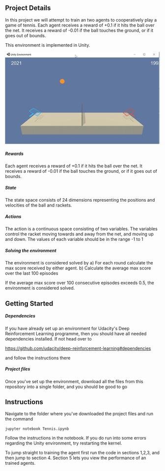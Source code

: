 ## Project Details

In this project we will attempt to train an two agents to cooperatively play a game of tennis. Each agent receives a reward of +0.1 if it hits the ball over the net. It receives a reward of -0.01 if the ball touches the ground, or if it goes out of bounds. 

This environment is implemented in Unity.

![agent animation](agent_behavior.gif)

##### Rewards
Each agent receives a reward of +0.1 if it hits the ball over the net. It receives a reward of -0.01 if the ball touches the ground, or if it goes out of bounds. 

##### State
The state space consists of 24 dimensions representing the positions and velocities of the ball and rackets.

##### Actions
The action is a continuous space consisting of two variables. The variables control the racket moving towards and away from the net, and moving up and down. The values of each variable should be in the range -1 to 1

##### Solving the environment
The environment is considered solved by 
a) For each round calculate the max score received by either agent.
b) Calculate the average max score over the last 100 episodes

If the average max score over 100 consecutive episodes exceeds 0.5, the environment is considered solved.

## Getting Started

##### Dependencies
If you have already set up an environment for Udacity's Deep Reinforcement Learning programme, then you should have all needed dependencies installed. If not head over to 

https://github.com/udacity/deep-reinforcement-learning#dependencies

and follow the instructions there

##### Project files
Once you've set up the environment, download all the files from this repository into a single folder, and you should be good to go

## Instructions

Navigate to the folder where you've downloaded the project files and run the command

`jupyter notebook Tennis.ipynb`

Follow the instructions in the notebook. If you do run into some errors regarding the Unity environment, try restarting the kernel.

To jump straight to training the agent first run the code in sections 1,2,3, and then jump to section 4. Section 5 lets you view the performance of an trained agents.